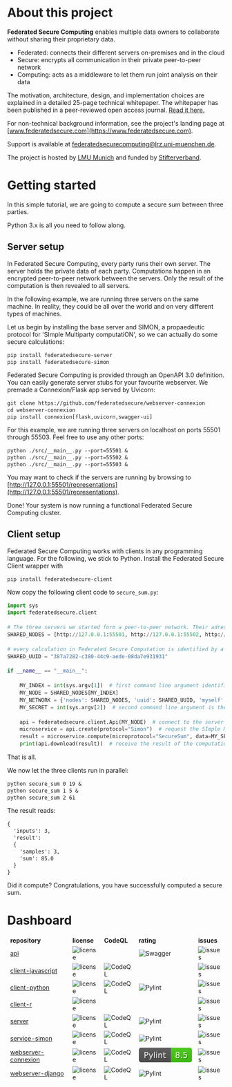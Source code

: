 # About this project

**Federated Secure Computing** enables multiple data owners to collaborate without sharing their proprietary data.

- Federated: connects their different servers on-premises and in the cloud
- Secure: encrypts all communication in their private peer-to-peer network
- Computing: acts as a middleware to let them run joint analysis on their data

The motivation, architecture, design, and implementation choices are explained in a detailed 25-page technical whitepaper. The whitepaper has been published in a peer-reviewed open access journal. [Read it here.](https://www.mdpi.com/2227-9709/10/4/83/htm)

For non-technical background information, see the project's landing page at [www.federatedsecure.com](https://www.federatedsecure.com).

Support is available at [federatedsecurecomputing@lrz.uni-muenchen.de](mailto:federatedsecurecomputing@lrz.uni-muenchen.de).

The project is hosted by [LMU Munich](https://www.lmu.de/en/index.html) and funded by [Stifterverband](https://www.stifterverband.org/english).

# Getting started

In this simple tutorial, we are going to compute a secure sum between three parties.

Python 3.x is all you need to follow along.

## Server setup

In Federated Secure Computing, every party runs their own server. The server holds the private data of each party. Computations happen in an encrypted peer-to-peer network between the servers. Only the result of the computation is then revealed to all servers.

In the following example, we are running three servers on the same machine. In reality, they could be all over the world and on very different types of machines.

Let us begin by installing the base server and SIMON, a propaedeutic protocol for 'SImple Multiparty computatiON', so we can actually do some secure calculations:

```
pip install federatedsecure-server
pip install federatedsecure-simon
```

Federated Secure Computing is provided through an OpenAPI 3.0 definition. You can easily generate server stubs for your favourite webserver. We premade a Connexion/Flask app served by Uvicorn:

```
git clone https://github.com/federatedsecure/webserver-connexion
cd webserver-connexion
pip install connexion[flask,uvicorn,swagger-ui]
```

For this example, we are running three servers on localhost on ports 55501 through 55503. Feel free to use any other ports:

```
python ./src/__main__.py --port=55501 &
python ./src/__main__.py --port=55502 &
python ./src/__main__.py --port=55503 &
```

You may want to check if the servers are running by browsing to [http://127.0.0.1:55501/representations](http://127.0.0.1:55501/representations).

Done! Your system is now running a functional Federated Secure Computing cluster.

## Client setup

Federated Secure Computing works with clients in any programming language. For the following, we stick to Python. Install the Federated Secure Client wrapper with

```
pip install federatedsecure-client
```

Now copy the following client code to `secure_sum.py`:

``` python
import sys
import federatedsecure.client

# The three servers we started form a peer-to-peer network. Their adresses and ports need to be known to each other:
SHARED_NODES = [http://127.0.0.1:55501, http://127.0.0.1:55502, http://127.0.0.1:55503]

# every calculation in Federated Secure Computation is identified by a unique identifier. This UUID is shared by all three servers:
SHARED_UUID = "387a7282-c380-44c9-aede-08da7e931931"

if __name__ == "__main__":

    MY_INDEX = int(sys.argv[1])  # first command line argument identifies the node and must be 0, 1, or 2
    MY_NODE = SHARED_NODES[MY_INDEX]
    MY_NETWORK = {'nodes': SHARED_NODES, 'uuid': SHARED_UUID, 'myself': MY_INDEX}
    MY_SECRET = int(sys.argv[2])  # second command line argument is the secret input

    api = federatedsecure.client.Api(MY_NODE)  # connect to the server
    microservice = api.create(protocol="Simon")  # request the SImple Mulitparty computatiON protocol
    result = microservice.compute(microprotocol="SecureSum", data=MY_SECRET, network=MY_NETWORK)  # and do the calculation
    print(api.download(result))  # receive the result of the computation.
```

That is all.

We now let the three clients run in parallel:

```
python secure_sum 0 19 &
python secure_sum 1 5 &
python secure_sum 2 61
```

The result reads:

```
{
  'inputs': 3,
  'result':
  {
    'samples': 3,
    'sum': 85.0
  }
}
```

Did it compute? Congratulations, you have successfully computed a secure sum.

# Dashboard

<table>
 <thead>
  <tr>
   <td><b>repository</b></td>
   <td><b>license</b></td>
   <td><b>CodeQL</b></td>
   <td><b>rating</b></td>
   <td><b>issues</b></td>
  </tr>
  <tr>
   <td><a href="https://github.com/federatedsecure/api">api</a></td>
   <td><img alt="license" src="https://img.shields.io/github/license/federatedsecure/api" /></td>
   <td></td>
   <td><img alt="Swagger" src="https://img.shields.io/swagger/valid/3.0?specUrl=https%3A%2F%2Fraw.githubusercontent.com%2Ffederatedsecure%2Fapi%2Fmain%2Fopenapi.yaml" /></td>
   <td><img alt="issues" src="https://img.shields.io/github/issues/federatedsecure/api" /></td>
  </tr>
  <tr>
   <td><a href="https://github.com/federatedsecure/client-javascript">client-javascript</a></td>
   <td><img alt="license" src="https://img.shields.io/github/license/federatedsecure/client-javascript" /></td>
   <td><img alt="CodeQL" src="https://github.com/federatedsecure/client-javascript/workflows/CodeQL/badge.svg" /></td>
   <td></td>
   <td><img alt="issues" src="https://img.shields.io/github/issues/federatedsecure/client-javascript" /></td>
  </tr>
  <tr>
   <td><a href="https://github.com/federatedsecure/client-python">client-python</a></td>
   <td><img alt="license" src="https://img.shields.io/github/license/federatedsecure/client-python" /></td>
   <td><img alt="CodeQL" src="https://github.com/federatedsecure/client-python/workflows/CodeQL/badge.svg" /></td>
   <td><img alt="Pylint" src="https://raw.githubusercontent.com/federatedsecure/client-python/main/.github/badges/pylint.svg" /></td>
   <td><img alt="issues" src="https://img.shields.io/github/issues/federatedsecure/client-python" /></td>
  </tr>
   <td><a href="https://github.com/federatedsecure/client-r">client-r</a></td>
   <td><img alt="license" src="https://img.shields.io/github/license/federatedsecure/client-r" /></td>
   <td></td>
   <td></td>
   <td><img alt="issues" src="https://img.shields.io/github/issues/federatedsecure/client-r" /></td>
  </tr>
  <tr>
   <td><a href="https://github.com/federatedsecure/server">server</a></td>
   <td><img alt="license" src="https://img.shields.io/github/license/federatedsecure/server" /></td>
   <td><img alt="CodeQL" src="https://github.com/federatedsecure/server/workflows/CodeQL/badge.svg" /></td>
   <td><img alt="Pylint" src="https://raw.githubusercontent.com/federatedsecure/server/main/.github/badges/pylint.svg" /></td>
   <td><img alt="issues" src="https://img.shields.io/github/issues/federatedsecure/server" /></td>
  </tr>
  <tr>
   <td><a href="https://github.com/federatedsecure/service-simon">service-simon</a></td>
   <td><img alt="license" src="https://img.shields.io/github/license/federatedsecure/service-simon" /></td>
   <td><img alt="CodeQL" src="https://github.com/federatedsecure/service-simon/workflows/CodeQL/badge.svg" /></td>
   <td><img alt="Pylint" src="https://raw.githubusercontent.com/federatedsecure/service-simon/main/.github/badges/pylint.svg" /></td>
   <td><img alt="issues" src="https://img.shields.io/github/issues/federatedsecure/service-simon" /></td>
  </tr>
  <tr>
   <td><a href="https://github.com/federatedsecure/webserver-connexion">webserver-connexion</a></td>
   <td><img alt="license" src="https://img.shields.io/github/license/federatedsecure/webserver-connexion" /></td>
   <td><img alt="CodeQL" src="https://github.com/federatedsecure/webserver-connexion/workflows/CodeQL/badge.svg" /></td>
   <td><img alt="Pylint" src="https://raw.githubusercontent.com/federatedsecure/webserver-connexion/main/.github/badges/pylint.svg" /></td>
   <td><img alt="issues" src="https://img.shields.io/github/issues/federatedsecure/webserver-connexion" /></td>
  </tr>
  <tr>
   <td><a href="https://github.com/federatedsecure/webserver-django">webserver-django</a></td>
   <td><img alt="license" src="https://img.shields.io/github/license/federatedsecure/webserver-django" /></td>
   <td><img alt="CodeQL" src="https://github.com/federatedsecure/webserver-django/workflows/CodeQL/badge.svg" /></td>
   <td><img alt="Pylint" src="https://raw.githubusercontent.com/federatedsecure/webserver-django/main/.github/badges/pylint.svg" /></td>
   <td><img alt="issues" src="https://img.shields.io/github/issues/federatedsecure/webserver-django" /></td>
  </tr>
 </thead>
</table>
